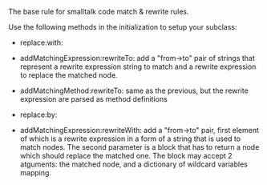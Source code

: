 The base rule for smalltalk code match & rewrite rules.

Use the following methods in the initialization to setup your subclass:

- replace:with:
- addMatchingExpression:rewriteTo:
	add a "from->to" pair of strings that represent a rewrite expression string to match and a rewrite expression to replace the matched node.

- addMatchingMethod:rewriteTo: 
	same as the previous, but the rewrite expression are parsed as method definitions

- replace:by:
- addMatchingExpression:rewriteWith:
	add 	a "from->to" pair, first element of which is a rewrite expression in a form of a string that is used to match nodes. The second parameter is a block that has to return a node which should replace the matched one. The block may accept 2 atguments: the matched node, and a dictionary of wildcard variables mapping. 
	